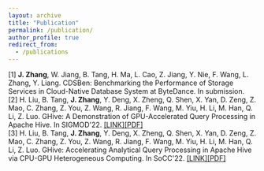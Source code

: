 ```yaml
---
layout: archive
title: "Publication"
permalink: /publication/
author_profile: true
redirect_from:
  - /publications
---
```


<!-- {% if author.googlescholar %}
  You can also find my articles on <u><a href="{{author.googlescholar}}">my Google Scholar profile</a>.</u>
{% endif %}

{% include base_path %}

{% for post in site.publications reversed %}
  {% include archive-single.html %}
{% endfor %} -->

[1] **J. Zhang**, W. Jiang, B. Tang, H. Ma, L. Cao, Z. Jiang, Y. Nie, F. Wang, L. Zhang, Y. Liang. CDSBen: Benchmarking the Performance of Storage Services in Cloud-Native Database System at ByteDance. In submission.\
[2] H. Liu, B. Tang, **J. Zhang**, Y. Deng, X. Zheng, Q. Shen, X. Yan, D. Zeng, Z. Mao, C. Zhang, Z. You, Z. Wang, R. Jiang, F. Wang, M. Yiu, H. Li, M. Han, Q. Li, Z. Luo. GHive: A Demonstration of GPU-Accelerated Query Processing in Apache Hive. In SIGMOD'22. [[LINK]](https://dl.acm.org/doi/abs/10.1145/3514221.3520166)[[PDF]](/files/SIGMOD22GHive_Demo.pdf)\
[3] H. Liu, B. Tang, **J. Zhang**, Y. Deng, X. Zheng, Q. Shen, X. Yan, D. Zeng, Z. Mao, C. Zhang, Z. You, Z. Wang, R. Jiang, F. Wang, M. Yiu, H. Li, M. Han, Q. Li, Z. Luo. GHive: Accelerating Analytical Query Processing in Apache Hive via CPU-GPU Heterogeneous Computing. In SoCC'22. [[LINK]](https://dl.acm.org/doi/10.1145/3542929.3563503)[[PDF]](/files/SoCC22GHive.pdf)